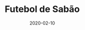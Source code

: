 ---
template: SingleToy
title: Futebol de Sabão
status: Featured / Published
date: '2020-02-10'
featuredImage: https://brincadeira.co/products/list_futebolsabao.png
price: R$200,00
excerpt: >-
  O maior sucesso entre todos os brinquedos esportivos da brincadeira de criança.
  O Futebol de Sabão com piso inflável, que pode ser utilizada com ou sem sabão.  
  
  
  Neste brinquedo o que menos importa é o placar, pois o resultado final é sempre a diversão.
  
  
  Este brinquedo é indicado para todas as idades.
categories:
  - category: Infláveis
meta:
  canonicalLink: ''
  description: O Futebol de Sabão com piso inflável, que pode ser utilizada com ou sem sabão.
  noindex: false
  title: Futebol de Sabão
---